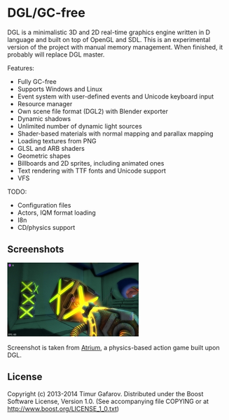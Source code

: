 DGL/GC-free
===========
DGL is a minimalistic 3D and 2D real-time graphics engine written in D language and built on top of OpenGL and SDL. This is an experimental version of the project with manual memory management. When finished, it probably will replace DGL master.

Features:
* Fully GC-free
* Supports Windows and Linux
* Event system with user-defined events and Unicode keyboard input
* Resource manager
* Own scene file format (DGL2) with Blender exporter
* Dynamic shadows
* Unlimited number of dynamic light sources
* Shader-based materials with normal mapping and parallax mapping
* Loading textures from PNG
* GLSL and ARB shaders
* Geometric shapes
* Billboards and 2D sprites, including animated ones
* Text rendering with TTF fonts and Unicode support
* VFS

TODO:
* Configuration files
* Actors, IQM format loading
* I8n
* CD/physics support

Screenshots
-----------
[![Screenshot1](/screenshots/001_thumb.jpg)](/screenshots/001.jpg)

Screenshot is taken from [Atrium](http://github.com/gecko0307/atrium), a physics-based action game built upon DGL.

License
-------
Copyright (c) 2013-2014 Timur Gafarov. Distributed under the Boost Software License, Version 1.0. (See accompanying file COPYING or at http://www.boost.org/LICENSE_1_0.txt)
